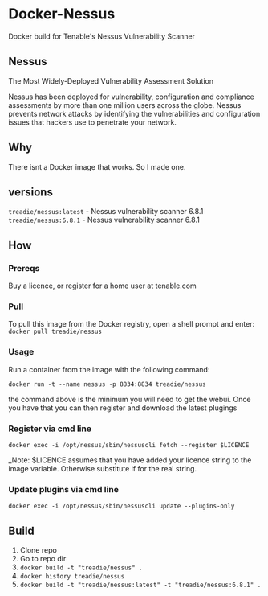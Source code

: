 # Docker-Nessus
Docker build for Tenable's Nessus Vulnerability Scanner

## Nessus
The Most Widely-Deployed Vulnerability Assessment Solution
 
Nessus has been deployed for vulnerability, configuration and compliance assessments by more than one million users across the globe. Nessus prevents network attacks by identifying the vulnerabilities and configuration issues that hackers use to penetrate your network.

## Why
There isnt a Docker image that works. So I made one.

## versions
`treadie/nessus:latest` - Nessus vulnerability scanner 6.8.1
`treadie/nessus:6.8.1` - Nessus vulnerability scanner 6.8.1

## How

### Prereqs
Buy a licence, or register for a home user at tenable.com

### Pull
To pull this image from the Docker registry, open a shell prompt and enter:
`docker pull treadie/nessus`

### Usage
Run a container from the image with the following command:

`docker run -t --name nessus -p 8834:8834 treadie/nessus`

the command above is the minimum you will need to get the webui. Once you have that you can then register and download the latest plugings

### Register via cmd line

`docker exec -i /opt/nessus/sbin/nessuscli fetch --register $LICENCE`

_Note: $LICENCE assumes that you have added your licence string to the image variable. Otherwise substitute if for the real string.

### Update plugins via cmd line

`docker exec -i /opt/nessus/sbin/nessuscli update --plugins-only`

## Build

1. Clone repo
2. Go to repo dir
3. `docker build -t "treadie/nessus" .`
4. `docker history treadie/nessus` 
5. `docker build -t "treadie/nessus:latest" -t "treadie/nessus:6.8.1" .`